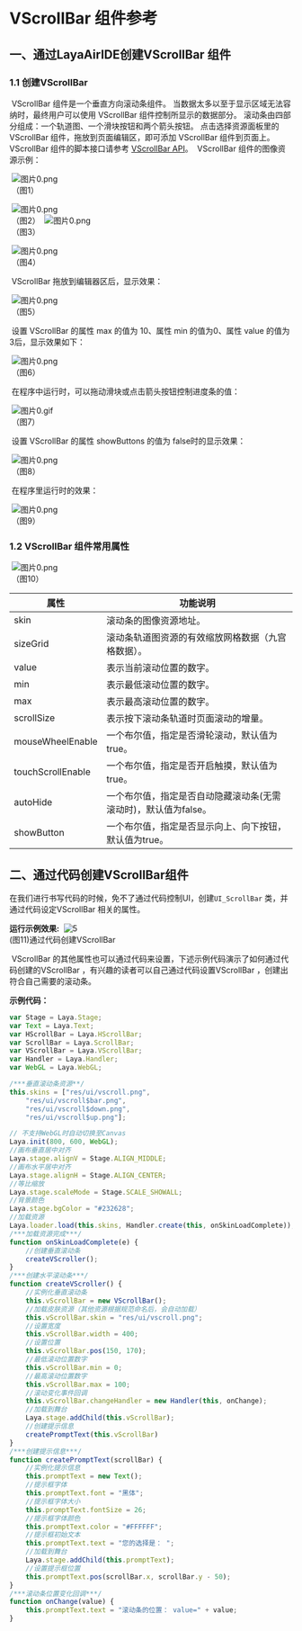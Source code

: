# VScrollBar 组件参考



## 一、通过LayaAirIDE创建VScrollBar 组件

### 1.1 创建VScrollBar 

 

​        VScrollBar 组件是一个垂直方向滚动条组件。
​        当数据太多以至于显示区域无法容纳时，最终用户可以使用 VScrollBar 组件控制所显示的数据部分。
​        滚动条由四部分组成：一个轨道图、一个滑块按钮和两个箭头按钮。
​        点击选择资源面板里的 VScrollBar 组件，拖放到页面编辑区，即可添加 VScrollBar 组件到页面上。
​        VScrollBar 组件的脚本接口请参考 [VScrollBar API](http://layaair.ldc.layabox.com/api/index.html?category=Core&class=laya.ui.VScrollBar)。
​        VScrollBar 组件的图像资源示例：

​        ![图片0.png](img/1.png)<br/>
​    （图1）

​        ![图片0.png](img/2.png)<br/>
​    （图2）
​        ![图片0.png](img/3.png)<br/>
​    （图3）

​        ![图片0.png](img/4.png)<br/>
​    （图4）

 

​        VScrollBar 拖放到编辑器区后，显示效果：

​        ![图片0.png](img/5.png)<br/>
​    （图5）

​        设置 VScrollBar 的属性 max 的值为 10、属性 min 的值为0、属性 value 的值为3后，显示效果如下：

​        ![图片0.png](img/6.png)<br/>
​    （图6）

​        在程序中运行时，可以拖动滑块或点击箭头按钮控制进度条的值：

​        ![图片0.gif](gif/1.gif)<br/>
​    （图7）

​        设置 VScrollBar 的属性 showButtons 的值为 false时的显示效果：

​        ![图片0.png](img/7.png)<br/>
​    （图8）

​        在程序里运行时的效果：

​        ![图片0.png](gif/1.gif)<br/>
​    （图9）

### 1.2 VScrollBar 组件常用属性

​        ![图片0.png](img/8.png)<br/>
​    （图10）

 

| **属性**            | **功能说明**                            |
| ----------------- | ----------------------------------- |
| skin              | 滚动条的图像资源地址。                         |
| sizeGrid          | 滚动条轨道图资源的有效缩放网格数据（九宫格数据）。           |
| value             | 表示当前滚动位置的数字。                        |
| min               | 表示最低滚动位置的数字。                        |
| max               | 表示最高滚动位置的数字。                        |
| scrollSize        | 表示按下滚动条轨道时页面滚动的增量。                  |
| mouseWheelEnable  | 一个布尔值，指定是否滑轮滚动，默认值为true。            |
| touchScrollEnable | 一个布尔值，指定是否开启触摸，默认值为true。            |
| autoHide          | 一个布尔值，指定是否自动隐藏滚动条(无需滚动时)，默认值为false。 |
| showButton        | 一个布尔值，指定是否显示向上、向下按钮，默认值为true。       |

 

 

##  二、通过代码创建VScrollBar组件 

​	在我们进行书写代码的时候，免不了通过代码控制UI，创建`UI_ScrollBar` 类，并通过代码设定VScrollBar 相关的属性。

**运行示例效果:**
​	![5](gif/3.gif)<br/>
​	(图11)通过代码创建VScrollBar 

​	VScrollBar 的其他属性也可以通过代码来设置，下述示例代码演示了如何通过代码创建的VScrollBar ，有兴趣的读者可以自己通过代码设置VScrollBar ，创建出符合自己需要的滚动条。

**示例代码：**

```javascript
var Stage = Laya.Stage;
var Text = Laya.Text;
var HScrollBar = Laya.HScrollBar;
var ScrollBar = Laya.ScrollBar;
var VScrollBar = Laya.VScrollBar;
var Handler = Laya.Handler;
var WebGL = Laya.WebGL;

/***垂直滚动条资源**/
this.skins = ["res/ui/vscroll.png",
    "res/ui/vscroll$bar.png",
    "res/ui/vscroll$down.png",
    "res/ui/vscroll$up.png"];

// 不支持WebGL时自动切换至Canvas
Laya.init(800, 600, WebGL);
//画布垂直居中对齐
Laya.stage.alignV = Stage.ALIGN_MIDDLE;
//画布水平居中对齐
Laya.stage.alignH = Stage.ALIGN_CENTER;
//等比缩放
Laya.stage.scaleMode = Stage.SCALE_SHOWALL;
//背景颜色
Laya.stage.bgColor = "#232628";
//加载资源
Laya.loader.load(this.skins, Handler.create(this, onSkinLoadComplete));
/***加载资源完成***/
function onSkinLoadComplete(e) {
    //创建垂直滚动条
    createVScroller();
}
/***创建水平滚动条***/
function createVScroller() {
    //实例化垂直滚动条
    this.vScrollBar = new VScrollBar();
    //加载皮肤资源（其他资源根据规范命名后，会自动加载）
    this.vScrollBar.skin = "res/ui/vscroll.png";
    //设置宽度
    this.vScrollBar.width = 400;
    //设置位置
    this.vScrollBar.pos(150, 170);
    //最低滚动位置数字
    this.vScrollBar.min = 0;
    //最高滚动位置数字
    this.vScrollBar.max = 100;
    //滚动变化事件回调
    this.vScrollBar.changeHandler = new Handler(this, onChange);
    //加载到舞台
    Laya.stage.addChild(this.vScrollBar);
    //创建提示信息
    createPromptText(this.vScrollBar)
}
/***创建提示信息***/
function createPromptText(scrollBar) {
    //实例化提示信息
    this.promptText = new Text();
    //提示框字体
    this.promptText.font = "黑体";
    //提示框字体大小
    this.promptText.fontSize = 26;
    //提示框字体颜色
    this.promptText.color = "#FFFFFF";
    //提示框初始文本
    this.promptText.text = "您的选择是： ";
    //加载到舞台
    Laya.stage.addChild(this.promptText);
    //设置提示框位置
    this.promptText.pos(scrollBar.x, scrollBar.y - 50);
}
/***滚动条位置变化回调***/
function onChange(value) {
    this.promptText.text = "滚动条的位置： value=" + value;
}
```

